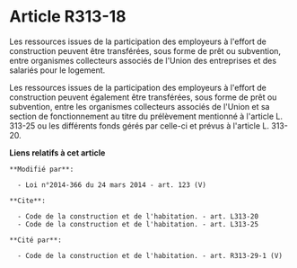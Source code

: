 # Article R313-18

Les ressources issues de la participation des employeurs à l'effort de construction peuvent être transférées, sous forme de
prêt ou subvention, entre organismes collecteurs associés de l'Union des entreprises et des salariés pour le logement. 

Les ressources issues de la participation des employeurs à l'effort de construction peuvent également être transférées, sous
forme de prêt ou subvention, entre les organismes collecteurs associés de l'Union et sa section de fonctionnement au titre du
prélèvement mentionné à l'article L. 313-25 ou les différents fonds gérés par celle-ci et prévus à l'article L. 313-20.

**Liens relatifs à cet article**

	**Modifié par**:

	  - Loi n°2014-366 du 24 mars 2014 - art. 123 (V)

	**Cite**:

	  - Code de la construction et de l'habitation. - art. L313-20
	  - Code de la construction et de l'habitation. - art. L313-25

	**Cité par**:

	  - Code de la construction et de l'habitation. - art. R313-29-1 (V)
